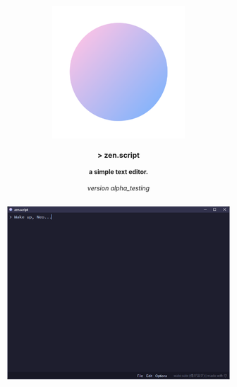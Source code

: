 <h3 align="center">
  <img src="https://github.com/kittykatkode/zen.script/blob/main/assets/logos/logo_zen_dot.png" height="300" width="300px"/>
<h3 align="center">
  > zen.script
<h4 align="center">
  a simple text editor.
<h6 align="center">
  version alpha_testing
<h3 align="center">
  <img src="https://github.com/kittykatkode/zen.script/blob/main/assets/screenshot.png" height="auto" width="auto"/>
</h3>
